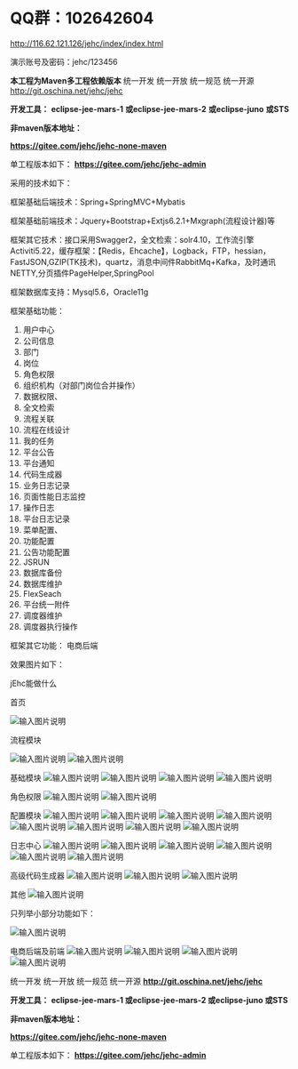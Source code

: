 #  **QQ群：102642604** 


http://116.62.121.126/jehc/index/index.html

演示账号及密码：jehc/123456


**本工程为Maven多工程依赖版本** 
统一开发 统一开放 统一规范 统一开源
http://git.oschina.net/jehc/jehc


 **开发工具：** 
 **eclipse-jee-mars-1** 
 **或eclipse-jee-mars-2** 
 **或eclipse-juno** 
 **或STS** 


 **非maven版本地址：** 

 **https://gitee.com/jehc/jehc-none-maven** 

单工程版本如下：
 **https://gitee.com/jehc/jehc-admin** 


采用的技术如下：

框架基础后端技术：Spring+SpringMVC+Mybatis

框架基础前端技术：Jquery+Bootstrap+Extjs6.2.1+Mxgraph(流程设计器)等

框架其它技术：接口采用Swagger2，全文检索：solr4.10，工作流引擎Activiti5.22，缓存框架：【Redis，Ehcache】，Logback，FTP，hessian，FastJSON,GZIP(TK技术)，quartz，消息中间件RabbitMq+Kafka，及时通讯NETTY,分页插件PageHelper,SpringPool

框架数据库支持：Mysql5.6，Oracle11g

框架基础功能：

1. 用户中心
2. 公司信息
3. 部门
4. 岗位
5. 角色权限
6. 组织机构（对部门岗位合并操作）
7. 数据权限、
8. 全文检索
9. 流程关联
10. 流程在线设计
11. 我的任务
12. 平台公告
13. 平台通知
14. 代码生成器
15. 业务日志记录
16. 页面性能日志监控
17. 操作日志
18. 平台日志记录
19. 菜单配置、
20. 功能配置
21. 公告功能配置
22. JSRUN
23. 数据库备份
24. 数据库维护
25. FlexSeach
26. 平台统一附件
27. 调度器维护
28. 调度器执行操作


框架其它功能：
    电商后端
    
效果图片如下：

jEhc能做什么

首页

![输入图片说明](https://gitee.com/uploads/images/2018/0606/131719_fdb7cc90_1341290.png "index.png")

流程模块

![输入图片说明](https://gitee.com/uploads/images/2018/0606/131743_ff1615aa_1341290.png "在线设计.png")
![输入图片说明](https://gitee.com/uploads/images/2018/0606/131811_d71dfc95_1341290.png "流程中心.png")

基础模块
![输入图片说明](https://gitee.com/uploads/images/2018/0606/131826_c7e96d09_1341290.png "员工信息.png")
![输入图片说明](https://gitee.com/uploads/images/2018/0606/131835_09b91357_1341290.png "公司信息.png")
![输入图片说明](https://gitee.com/uploads/images/2018/0606/131843_91b9d8f2_1341290.png "部门信息.png")
![输入图片说明](https://gitee.com/uploads/images/2018/0606/131852_d0d188ef_1341290.png "岗位信息.png")

角色权限
![输入图片说明](https://gitee.com/uploads/images/2018/0606/131902_47d0e39f_1341290.png "角色权限.png")
![输入图片说明](https://gitee.com/uploads/images/2018/0606/131912_c437d04f_1341290.png "数据权限.png")


配置模块
![输入图片说明](https://gitee.com/uploads/images/2018/0606/131927_356c9bb3_1341290.png "常量配置.png")
![输入图片说明](https://gitee.com/uploads/images/2018/0606/131937_0399c695_1341290.png "定时任务.png")
![输入图片说明](https://gitee.com/uploads/images/2018/0606/131949_9c0b11db_1341290.png "二维码.png")
![输入图片说明](https://gitee.com/uploads/images/2018/0606/132000_0d8991b3_1341290.png "功能权限.png")
![输入图片说明](https://gitee.com/uploads/images/2018/0606/132011_09bb69b9_1341290.png "行政区域.png")
![输入图片说明](https://gitee.com/uploads/images/2018/0606/132021_79fd968d_1341290.png "合同管理.png")
![输入图片说明](https://gitee.com/uploads/images/2018/0606/132036_afe06130_1341290.png "数据字典.png")
![输入图片说明](https://gitee.com/uploads/images/2018/0606/132056_3fdf54df_1341290.png "版本控制.png")



日志中心
![输入图片说明](https://gitee.com/uploads/images/2018/0606/132110_47fa042a_1341290.png "变更日志.png")
![输入图片说明](https://gitee.com/uploads/images/2018/0606/132117_697d2e95_1341290.png "操作日志.png")
![输入图片说明](https://gitee.com/uploads/images/2018/0606/132125_502ea093_1341290.png "登录日志.png")
![输入图片说明](https://gitee.com/uploads/images/2018/0606/132133_d5061786_1341290.png "定时器执行日志.png")
![输入图片说明](https://gitee.com/uploads/images/2018/0606/132147_93c8dfc8_1341290.png "业务日志.png")
![输入图片说明](https://gitee.com/uploads/images/2018/0606/132155_f0b4e60d_1341290.png "页面载入时间统计.png")

高级代码生成器
![输入图片说明](https://gitee.com/uploads/images/2018/0606/132212_d927f295_1341290.png "代码生成器.png")
![输入图片说明](https://gitee.com/uploads/images/2018/0606/132226_5903bfe3_1341290.png "缓存监控.png")
![输入图片说明](https://gitee.com/uploads/images/2018/0606/132245_afb3436c_1341290.png "全文检索.png")

其他
![输入图片说明](https://gitee.com/uploads/images/2018/0527/221101_2e1ea769_1341290.png "问题知识库.png")

只列举小部分功能如下：

![输入图片说明](https://gitee.com/uploads/images/2018/0410/210159_7c3098ea_1341290.png "各种功能.png")

电商后端及前端
![输入图片说明](https://gitee.com/uploads/images/2018/0427/231049_dbbea11d_1341290.png "商品中心.png")
![输入图片说明](https://gitee.com/uploads/images/2018/0427/231109_5f1a7937_1341290.png "商户管理.png")
![输入图片说明](https://gitee.com/uploads/images/2018/0427/231122_d825794f_1341290.png "购物车.png")
![输入图片说明](https://gitee.com/uploads/images/2018/0427/231132_e5e490e9_1341290.png "订单中心.png")


统一开发 统一开放 统一规范 统一开源
 **http://git.oschina.net/jehc/jehc** 


 **开发工具：** 
 **eclipse-jee-mars-1
或eclipse-jee-mars-2
或eclipse-juno
或STS** 

 **非maven版本地址：** 

 **https://gitee.com/jehc/jehc-none-maven** 

 
单工程版本如下：
 **https://gitee.com/jehc/jehc-admin** 